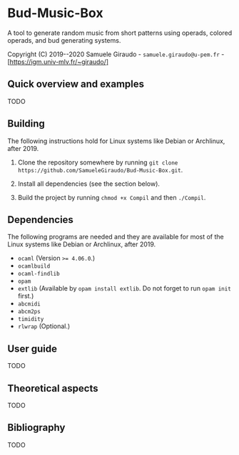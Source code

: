 # Bud-Music-Box
A tool to generate random music from short patterns using operads, colored operads, and bud
generating systems.

Copyright (C) 2019--2020 Samuele Giraudo - `samuele.giraudo@u-pem.fr` -
[https://igm.univ-mlv.fr/~giraudo/]


## Quick overview and examples

TODO


## Building
The following instructions hold for Linux systems like Debian or Archlinux, after 2019.

1. Clone the repository somewhere by running
`git clone https://github.com/SamueleGiraudo/Bud-Music-Box.git`.

2. Install all dependencies (see the section below).

3. Build the project by running `chmod +x Compil` and then `./Compil`.


## Dependencies
The following programs are needed and they are available for most of the Linux systems like
Debian or Archlinux, after 2019.

+ `ocaml` (Version `>= 4.06.0`.)
+ `ocamlbuild`
+ `ocaml-findlib`
+ `opam`
+ `extlib` (Available by `opam install extlib`. Do not forget to run `opam init` first.)
+ `abcmidi`
+ `abcm2ps`
+ `timidity`
+ `rlwrap` (Optional.)


## User guide

TODO


## Theoretical aspects

TODO


## Bibliography

TODO

